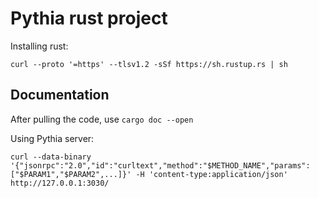 # Pythia rust project

Installing rust:
```
curl --proto '=https' --tlsv1.2 -sSf https://sh.rustup.rs | sh
```

## Documentation
After pulling the code, use `cargo doc --open`

Using Pythia server:
```
curl --data-binary '{"jsonrpc":"2.0","id":"curltext","method":"$METHOD_NAME","params":["$PARAM1","$PARAM2",...]}' -H 'content-type:application/json' http://127.0.0.1:3030/
```
